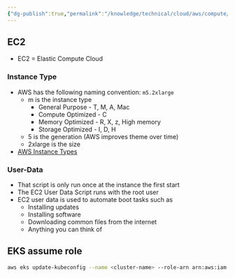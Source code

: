```yaml
---
{"dg-publish":true,"permalink":"/knowledge/technical/cloud/aws/compute/","dgPassFrontmatter":true}
---
```


## EC2
- EC2 = Elastic Compute Cloud
### Instance Type
- AWS has the following naming convention: `m5.2xlarge`
	- m is the instance type
		- General Purpose - T, M, A, Mac
		- Compute Optimized - C
		- Memory Optimized - R, X, z, High memory
		- Storage Optimized - I, D, H
	- 5 is the generation (AWS improves theme over time)
	- 2xlarge is the size
- [AWS Instance Types](https://aws.amazon.com/ec2/instance-types/)
### User-Data
- That script is only run once at the instance the first start
- The EC2 User Data Script runs with the root user
- EC2 user data is used to automate boot tasks such as
	- Installing updates  
	- Installing software  
	- Downloading common files from the internet
	- Anything you can think of
## EKS assume role
```bash
aws eks update-kubeconfig --name <cluster-name> --role-arn arn:aws:iam::<account-id>:role/<role-name> --region ap-southeast-1
```
